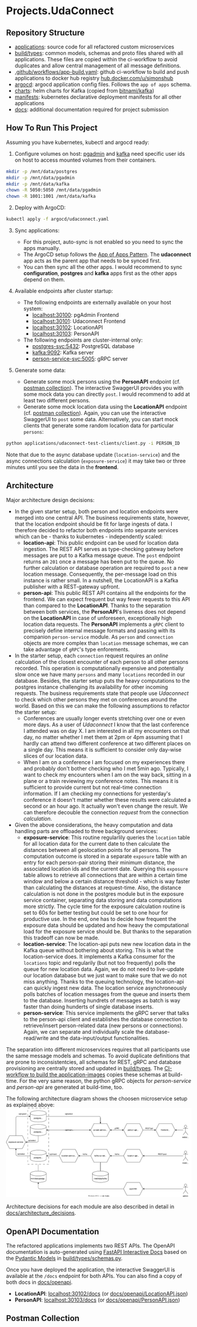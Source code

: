 # Projects.UdaConnect

## Repository Structure

- [applications](applications): source code for all refactored custom microservices
- [build/types](build/types): common models, schemas and proto files shared with all applications. These files are copied within the ci-workflow to avoid duplicates and allow central management of all message definitions.
- [.github/workflows/app-build.yaml](.github/workflows/app-build.yaml): github ci-workflow to build and push applications to docker hub registry [hub.docker.com/u/simonshub](https://hub.docker.com/u/simonshub)
- [argocd](argocd): argocd application config files. Follows the `app of apps` schema.
- [charts](charts): helm charts for Kafka (copied from [bitnami/kafka](https://github.com/bitnami/charts/tree/main/bitnami/kafka))
- [manifests](manifests): kubernetes declarative deployment manifests for all other applications
- [docs](docs): additional documentation required for project submission


## How To Run This Project

Assuming you have kubernetes, kubectl and argocd ready:

1. Configure volumes on host: [pgadmin](https://www.pgadmin.org/docs/pgadmin4/latest/container_deployment.html#mapped-files-and-directories) and [kafka](https://github.com/bitnami/containers/blob/main/bitnami/kafka/README.md#persisting-your-data) need specific user ids on host to access mounted volumes from their containers.

```bash
mkdir -p /mnt/data/postgres
mkdir -p /mnt/data/pgadmin
mkdir -p /mnt/data/kafka
chown -R 5050:5050 /mnt/data/pgadmin
chown -R 1001:1001 /mnt/data/kafka 
```

2. Deploy with ArgoCD:
```bash
kubectl apply -f argocd/udaconnect.yaml
```

3. Sync applications: 
    - For this project, auto-sync is not enabled so you need to sync the apps manually.
    - The ArgoCD setup follows the [App of Apps Pattern](https://argo-cd.readthedocs.io/en/stable/operator-manual/cluster-bootstrapping/). The **udaconnect** app acts as the parent app that needs to be synced first.
    - You can then sync all the other apps. I would recommend to sync **configuration**, **postgres** and **kafka** apps first as the other apps depend on them.

4. Available endpoints after cluster startup:
    - The following endpoints are externally available on your host system:
        - [localhost:30100](http://localhost:30100): pgAdmin Frontend
        - [localhost:30101](http://localhost:30101): Udaconnect Frontend
        - [localhost:30102](http://localhost:30102): LocationAPI
        - [localhost:30103](http://localhost:30103): PersonAPI
    - The following endpoints are cluster-internal only:
        - [postgres-svc:5432](tcp://postgres-svc:5432): PostgreSQL database
        - [kafka:9092](tcp://kafka:9092): Kafka server
        - [person-service-svc:5005](tcp://person-service-svc:5005): gRPC server

5. Generate some data:
    - Generate some mock persons using the **PersonAPI** endpoint (cf. [postman collection](docs/postman.json)). The interactive SwaggerUI provides you with some mock data you can directly `post`. I would recommend to add at least two different persons.
    - Generate some mock location data using the **LocationAPI** endpoint (cf. [postman collection](docs/postman.json)). Again, you can use the interactive SwaggerUI to `post` some data. Alternatively, you can start mock clients that generate some random location data for particular `persons`:
```bash
python applications/udaconnect-test-clients/client.py -i PERSON_ID
```

Note that due to the async database update (`location-service`) and the async connections calculation (`exposure-service`) it may take two or three minutes until you see the data in the **frontend**.


## Architecture

Major architecture design decisions:
- In the given starter setup, both person and location endpoints were merged into one central API. The business requirements state, however, that the location endpoint should be fit for large ingests of data. I therefore decided to refactor both endpoints into separate services which can be - thanks to kubernetes - independently scaled:
    - **location-api**: This public endpoint can be used for location data ingestion. The REST API serves as type-checking gateway before messages are put to a Kafka message queue. The `post` endpoint returns an `201` once a message has been put to the queue. No further calculation or database operation are required to `post` a new location message. Consequently, the per-message load on this instance is rather small. In a nutshell, the LocationAPI is a Kafka publisher with a REST-gateway upfront.
    - **person-api**: This public REST API contains all the endpoints for the frontend. We can expect frequent but way fewer requests to this API than compared to the **LocationAPI**. Thanks to the separation between both services, the **PersonAPI**'s liveness does not depend on the **LocationAPI** in case of unforeseen, exceptionally high location data requests. The **PersonAPI** implements a `gRPC` client to precisely define internal message formats and passing with its companion `person-service` module. As `person` and `connection` objects are more complex than `location` message schemas, we can take advantage of `gRPC`'s type enforements.
- In the starter setup, each `connection` request requires an *online* calculation of the closest encounter of each person to all other persons recorded. This operation is computationally expensive and potentially slow once we have many `persons` and many `locations` recorded in our database. Besides, the starter setup puts the heavy computations to the postgres instance challenging its availability for other incoming requests. The business requirements state that people use *Udaconnect* to check which other persons they met on conferences around the world. Based on this we can make the following assumptions to refactor the starter setup:
    - Conferences are usually longer events stretching over one or even more days. As a user of *Udaconnect* I know that the last conference I attended was on day X. I am interested in all my encounters on that day, no matter whether I met them at 2pm or 4pm assuming that I hardly can attend two different conference at two different places on a single day. This means it is sufficient to consider only day-wise slices of our location data.
    - When I am on a conference I am focused on my experiences there and probably don't bother checking who I met 5min ago. Typically, I want to check my encounters when I am on the way back, sitting in a plane or a train reviewing my conference notes. This means it is sufficient to provide current but not real-time connection information. If I am checking my connections for yesterday's conference it doesn't matter whether these results were calculated a second or an hour ago. It actually won't even change the result. We can therefore decouble the connection *request* from the connection *calculation*.
- Given the above considerations, the heavy computation and data handling parts are offloaded to three background services:
    - **exposure-service**: This routine regularlily queries the `location` table for all location data for the current date to then calculate the distances between all geolocation points for all persons. The computation outcome is stored in a separate `exposure` table with an entry for each person-pair storing their minimum distance, the associated location ids and the current date. Querying this `exposure` table allows to retrieve all connections that are within a certain time window and below a certain distance threshold - which is way faster than calculating the distances at request-time. Also, the distance calculation is not done in the postgres module but in the exposure service container, separating data storing and data computations more strictly. The cycle time for the exposure calculation routine is set to 60s for better testing but could be set to one hour for productive use. In the end, one has to decide how frequent the exposure data should be updated and how heavy the computational load for the exposure service should be. But thanks to the separation this tradeoff can now be made.
    - **location-service**: The location-api puts new new location data in the Kafka queue without bothering about storing. This is what the location-service does. It implements a Kafka consumer for the `locations` topic and regularily (but not too frequently) polls the queue for new location data. Again, we do not need to live-update our location database but we just want to make sure that we do not miss anything. Thanks to the queuing technology, the location-api can quickly ingest new data. The location service asynchroneously polls batches of location messages from the queue and inserts them to the database. Inserting hundrets of messages as batch is way faster than doing hunderts of single database inserts. 
    - **person-service**: This service implements the gRPC server that talks to the person-api client and establishes the database connection to retrieve/insert person-related data (new persons or connections). Again, we can separate and individually scale the database-read/write and the data-input/output functionalities.

The separation into different microservices requires that all participants use the same message models and schemas. To avoid duplicate definitions that are prone to inconsistentcies, all schemas for REST, gRPC and database provisioning are centrally stored and updated in [build/types](build/types). The [CI-workflow to build the application-images](.github/workflows/app-build.yaml) copies these schemas at build-time. For the very same reason, the python gRPC objects for *person-service* and *person-api* are generated at build-time, too.

The following architecture diagram shows the choosen microservice setup as explained above:
![architecture diagram](docs/architecture_design.svg)

Architecture decisions for each module are also described in detail in [docs/architecture_decisions](docs/architecture_decisions.txt).


## OpenAPI Documentation

The refactored applications implements two REST APIs. The OpenAPI documentation is auto-generated using [FastAPI Interactive Docs](https://fastapi.tiangolo.com/#interactive-api-docs) based on the [Pydantic Models](https://docs.pydantic.dev/latest/concepts/models/) in [build/types/schemas.py](build/types/schemas.py).

Once you have deployed the application, the interactive SwaggerUI is available at the `/docs` endpoint for both APIs. You can also find a copy of both docs in [docs/openapi](docs/openapi/).
- **LocationAPI**: [localhost:30102/docs](http://localhost:30102/docs) (or [docs/openapi/LocationAPI.json](docs/openapi/LocationAPI.json))
- **PersonAPI**: [localhost:30103/docs](http://localhost:30103/docs) (or [docs/openapi/PersonAPI.json](docs/openapi/PersonAPI.json))


## Postman Collection

